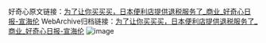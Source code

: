 好奇心原文链接：[为了让你买买买，日本便利店提供退税服务了_商业_好奇心日报-宣海伦](https://www.qdaily.com/articles/6437.html)
WebArchive归档链接：[为了让你买买买，日本便利店提供退税服务了_商业_好奇心日报-宣海伦](http://web.archive.org/web/20190623170317/https://www.qdaily.com/articles/6437.html)
![image](http://ww3.sinaimg.cn/large/007d5XDply1g3w9w0ws6xj30u02cre81)